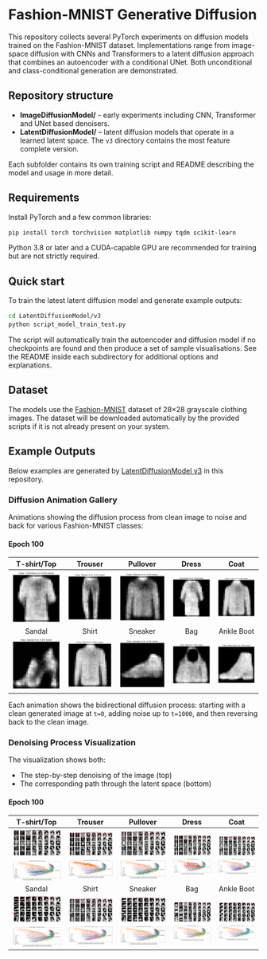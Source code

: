# Fashion-MNIST Generative Diffusion

This repository collects several PyTorch experiments on diffusion models trained on the Fashion-MNIST dataset.  Implementations range from image-space diffusion with CNNs and Transformers to a latent diffusion approach that combines an autoencoder with a conditional UNet.  Both unconditional and class-conditional generation are demonstrated.

## Repository structure
- **ImageDiffusionModel/** – early experiments including CNN, Transformer and UNet based denoisers.
- **LatentDiffusionModel/** – latent diffusion models that operate in a learned latent space.  The `v3` directory contains the most feature complete version.

Each subfolder contains its own training script and README describing the model and usage in more detail.

## Requirements
Install PyTorch and a few common libraries:
```bash
pip install torch torchvision matplotlib numpy tqdm scikit-learn
```
Python 3.8 or later and a CUDA-capable GPU are recommended for training but are not strictly required.

## Quick start
To train the latest latent diffusion model and generate example outputs:
```bash
cd LatentDiffusionModel/v3
python script_model_train_test.py
```
The script will automatically train the autoencoder and diffusion model if
no checkpoints are found and then produce a set of sample visualisations.
See the README inside each subdirectory for additional options and
explanations.

## Dataset
The models use the [Fashion-MNIST](https://github.com/zalandoresearch/fashion-mnist) dataset of 28×28 grayscale clothing images.  The dataset will be downloaded automatically by the provided scripts if it is not already present on your system.

## Example Outputs

Below examples are generated by [LatentDiffusionModel v3](https://github.com/ynyeh0221/fashion-mnist-generative-diffusion/tree/main/LatentDiffusionModel/v3) in this repository.

### Diffusion Animation Gallery

Animations showing the diffusion process from clean image to noise and back for various Fashion-MNIST classes:

#### Epoch 100

| T-shirt/Top | Trouser | Pullover | Dress | Coat |
|:-----------:|:-------:|:--------:|:-----:|:----:|
| ![T-shirt Animation](https://github.com/ynyeh0221/fashion-mnist-generative-diffusion/blob/main/LatentDiffusionModel/v3/diffusion_animation_class_T-shirt-top_epoch_100.gif) | ![Trouser Animation](https://github.com/ynyeh0221/fashion-mnist-generative-diffusion/blob/main/LatentDiffusionModel/v3/diffusion_animation_class_Trouser_epoch_100.gif) | ![Pullover Animation](https://github.com/ynyeh0221/fashion-mnist-generative-diffusion/blob/main/LatentDiffusionModel/v3/diffusion_animation_class_Pullover_epoch_100.gif) | ![Dress Animation](https://github.com/ynyeh0221/fashion-mnist-generative-diffusion/blob/main/LatentDiffusionModel/v3/diffusion_animation_class_Dress_epoch_100.gif) | ![Coat Animation](https://github.com/ynyeh0221/fashion-mnist-generative-diffusion/blob/main/LatentDiffusionModel/v3/diffusion_animation_class_Coat_epoch_100.gif) |
| Sandal | Shirt | Sneaker | Bag | Ankle Boot |
| ![Sandal Animation](https://github.com/ynyeh0221/fashion-mnist-generative-diffusion/blob/main/LatentDiffusionModel/v3/diffusion_animation_class_Sandal_epoch_100.gif) | ![Shirt Animation](https://github.com/ynyeh0221/fashion-mnist-generative-diffusion/blob/main/LatentDiffusionModel/v3/diffusion_animation_class_Shirt_epoch_100.gif) | ![Sneaker Animation](https://github.com/ynyeh0221/fashion-mnist-generative-diffusion/blob/main/LatentDiffusionModel/v3/diffusion_animation_class_Sneaker_epoch_100.gif) | ![Bag Animation](https://github.com/ynyeh0221/fashion-mnist-generative-diffusion/blob/main/LatentDiffusionModel/v3/diffusion_animation_class_Bag_epoch_100.gif) | ![Ankle Boot Animation](https://github.com/ynyeh0221/fashion-mnist-generative-diffusion/blob/main/LatentDiffusionModel/v3/diffusion_animation_class_Ankle%20boot_epoch_100.gif) |

Each animation shows the bidirectional diffusion process: starting with a clean generated image at `t=0`, adding noise up to `t=1000`, and then reversing back to the clean image.

### Denoising Process Visualization

The visualization shows both:
- The step-by-step denoising of the image (top)
- The corresponding path through the latent space (bottom)

#### Epoch 100

| T-shirt/Top | Trouser | Pullover | Dress | Coat |
|:-----------:|:-------:|:--------:|:-----:|:----:|
| ![T-shirt Animation](https://github.com/ynyeh0221/fashion-mnist-generative-diffusion/blob/main/LatentDiffusionModel/v3/output/denoise_with_diffusion_path/denoising_path_T-shirt-top_epoch_100.png) | ![Trouser Animation](https://github.com/ynyeh0221/fashion-mnist-generative-diffusion/blob/main/LatentDiffusionModel/v3/output/denoise_with_diffusion_path/denoising_path_Trouser_epoch_100.png) | ![Pullover Animation](https://github.com/ynyeh0221/fashion-mnist-generative-diffusion/blob/main/LatentDiffusionModel/v3/output/denoise_with_diffusion_path/denoising_path_Pullover_epoch_100.png) | ![Dress Animation](https://github.com/ynyeh0221/fashion-mnist-generative-diffusion/blob/main/LatentDiffusionModel/v3/output/denoise_with_diffusion_path/denoising_path_Dress_epoch_100.png) | ![Coat Animation](https://github.com/ynyeh0221/fashion-mnist-generative-diffusion/blob/main/LatentDiffusionModel/v3/output/denoise_with_diffusion_path/denoising_path_Coat_epoch_100.png) |
| Sandal | Shirt | Sneaker | Bag | Ankle Boot |
| ![Sandal Animation](https://github.com/ynyeh0221/fashion-mnist-generative-diffusion/blob/main/LatentDiffusionModel/v3/output/denoise_with_diffusion_path/denoising_path_Sandal_epoch_100.png) | ![Shirt Animation](https://github.com/ynyeh0221/fashion-mnist-generative-diffusion/blob/main/LatentDiffusionModel/v3/output/denoise_with_diffusion_path/denoising_path_Shirt_epoch_100.png) | ![Sneaker Animation](https://github.com/ynyeh0221/fashion-mnist-generative-diffusion/blob/main/LatentDiffusionModel/v3/output/denoise_with_diffusion_path/denoising_path_Sneaker_epoch_100.png) | ![Bag Animation](https://github.com/ynyeh0221/fashion-mnist-generative-diffusion/blob/main/LatentDiffusionModel/v3/output/denoise_with_diffusion_path/denoising_path_Bag_epoch_100.png) | ![Ankle Boot Animation](https://github.com/ynyeh0221/fashion-mnist-generative-diffusion/blob/main/LatentDiffusionModel/v3/output/denoise_with_diffusion_path/denoising_path_Ankle%20boot_epoch_100.png) |
